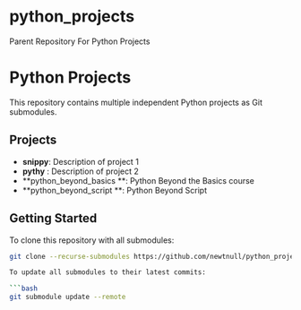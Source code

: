# python_projects
Parent Repository For Python Projects

# Python Projects

This repository contains multiple independent Python projects as Git submodules.

## Projects

- **snippy**: Description of project 1
- **pythy** : Description of project 2  
- **python_beyond_basics **: Python Beyond the Basics course
- **python_beyond_script **: Python Beyond Script


## Getting Started

To clone this repository with all submodules:
```bash
git clone --recurse-submodules https://github.com/newtnull/python_projects.git

To update all submodules to their latest commits:

```bash
git submodule update --remote

